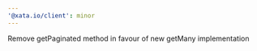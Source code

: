 ```yaml
---
'@xata.io/client': minor
---
```


Remove getPaginated method in favour of new getMany implementation
